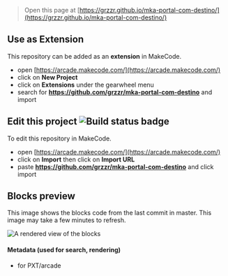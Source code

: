  


> Open this page at [https://grzzr.github.io/mka-portal-com-destino/](https://grzzr.github.io/mka-portal-com-destino/)

## Use as Extension

This repository can be added as an **extension** in MakeCode.

* open [https://arcade.makecode.com/](https://arcade.makecode.com/)
* click on **New Project**
* click on **Extensions** under the gearwheel menu
* search for **https://github.com/grzzr/mka-portal-com-destino** and import

## Edit this project ![Build status badge](https://github.com/grzzr/mka-portal-com-destino/workflows/MakeCode/badge.svg)

To edit this repository in MakeCode.

* open [https://arcade.makecode.com/](https://arcade.makecode.com/)
* click on **Import** then click on **Import URL**
* paste **https://github.com/grzzr/mka-portal-com-destino** and click import

## Blocks preview

This image shows the blocks code from the last commit in master.
This image may take a few minutes to refresh.

![A rendered view of the blocks](https://github.com/grzzr/mka-portal-com-destino/raw/master/.github/makecode/blocks.png)

#### Metadata (used for search, rendering)

* for PXT/arcade
<script src="https://makecode.com/gh-pages-embed.js"></script><script>makeCodeRender("{{ site.makecode.home_url }}", "{{ site.github.owner_name }}/{{ site.github.repository_name }}");</script>

